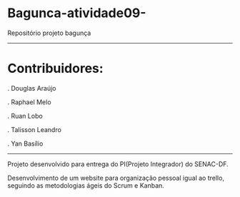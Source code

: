 # Bagunca-atividade09-
Repositório projeto bagunça

---------------------------
# Contribuidores:
<p>. Douglas Araújo</p>
<p>. Raphael Melo</p>
<p>. Ruan Lobo</p>
<p>. Talisson Leandro</p>
<p>. Yan Basílio</p>

---------------------------
<p>Projeto desenvolvido para entrega do PI(Projeto Integrador) do SENAC-DF.</p>
<p>Desenvolvimento de um website para organização pessoal igual ao trello, seguindo as metodologias ágeis do Scrum e Kanban.</p>
